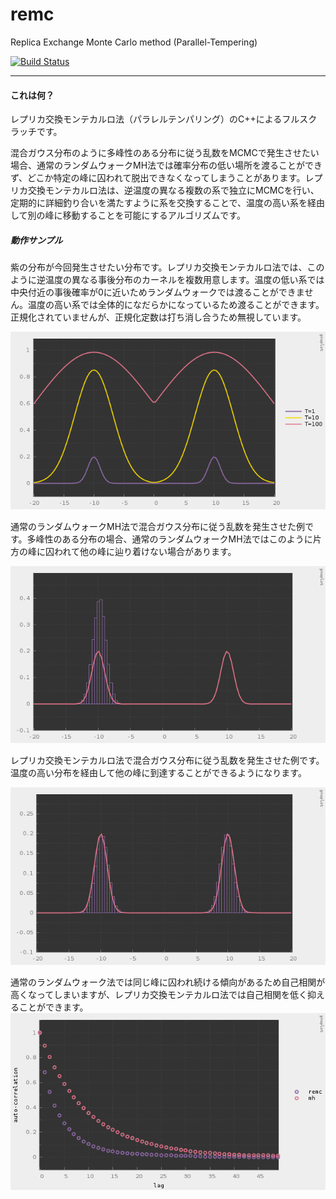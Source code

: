 # remc

Replica Exchange Monte Carlo method (Parallel-Tempering)

[![Build Status](https://travis-ci.org/hiroyam/remc.svg?branch=master)](https://travis-ci.org/hiroyam/remc)

---

#### これは何？

レプリカ交換モンテカルロ法（パラレルテンパリング）のC++によるフルスクラッチです。

混合ガウス分布のように多峰性のある分布に従う乱数をMCMCで発生させたい場合、通常のランダムウォークMH法では確率分布の低い場所を渡ることができず、どこか特定の峰に囚われて脱出できなくなってしまうことがあります。レプリカ交換モンテカルロ法は、逆温度の異なる複数の系で独立にMCMCを行い、定期的に詳細釣り合いを満たすように系を交換することで、温度の高い系を経由して別の峰に移動することを可能にするアルゴリズムです。

##### 動作サンプル

紫の分布が今回発生させたい分布です。レプリカ交換モンテカルロ法では、このように逆温度の異なる事後分布のカーネルを複数用意します。温度の低い系では中央付近の事後確率が0に近いためランダムウォークでは渡ることができません。温度の高い系では全体的になだらかになっているため渡ることができます。正規化されていませんが、正規化定数は打ち消し合うため無視しています。

![](images/plot1.png)

通常のランダムウォークMH法で混合ガウス分布に従う乱数を発生させた例です。多峰性のある分布の場合、通常のランダムウォークMH法ではこのように片方の峰に囚われて他の峰に辿り着けない場合があります。

![](images/plot2.png)

レプリカ交換モンテカルロ法で混合ガウス分布に従う乱数を発生させた例です。温度の高い分布を経由して他の峰に到達することができるようになります。

![](images/plot3.png)

通常のランダムウォーク法では同じ峰に囚われ続ける傾向があるため自己相関が高くなってしまいますが、レプリカ交換モンテカルロ法では自己相関を低く抑えることができます。
![](images/plot4.png)
